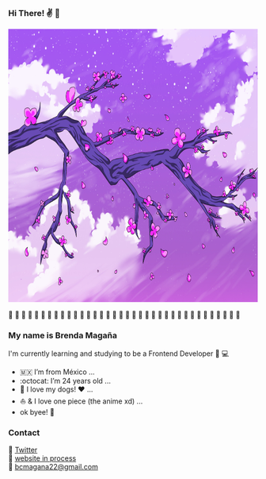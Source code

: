 ### Hi There! :v: :cherry_blossom:


<img src="https://github.com/brenda-magg/brenda-magg/blob/main/blossom.jpg" width="1000" height="550">


:purple_heart: :cherry_blossom: :purple_heart: :cherry_blossom: :purple_heart: :cherry_blossom: :purple_heart: :cherry_blossom: :purple_heart: :cherry_blossom: :purple_heart: :cherry_blossom: :purple_heart: :cherry_blossom: :purple_heart: :cherry_blossom: :purple_heart: :cherry_blossom: :purple_heart: :cherry_blossom: :purple_heart: :cherry_blossom: :purple_heart: :cherry_blossom: :purple_heart: :cherry_blossom: :purple_heart: :cherry_blossom: :purple_heart: :cherry_blossom: :purple_heart: :cherry_blossom: :purple_heart: :cherry_blossom: :purple_heart: :cherry_blossom: 

### My name is Brenda Magaña  

I'm currently learning and studying to be a Frontend Developer :notebook_with_decorative_cover: :computer:

- 🇲🇽 I’m from México ...
- :octocat: I’m 24 years old ...
- :dog: I love my dogs! :hearts: ...
- :boat: & I love one piece (the anime xd) ...
-  ok byee! :eyes:

### Contact 

:cherry_blossom: [Twitter](https://twitter.com/cecimagg22) <br>
:cherry_blossom: [website in process]() <br>
:cherry_blossom: bcmagana22@gmail.com 


